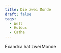 ```yaml
---
title: Die zwei Monde
draft: false
tags:
  - Welt
  - Ruidus
  - Catha
---
```

 
Exandria hat zwei Monde
